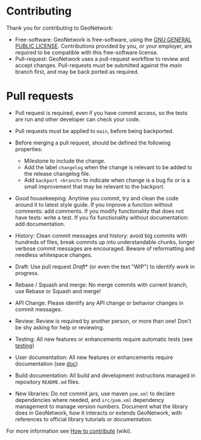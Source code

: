 # Contributing

Thank you for contributing to GeoNetwork:

* Free-software: GeoNetwork is free-software, using the [GNU GENERAL PUBLIC LICENSE](LICENSE.md). Contributions provided by you, or your employer, are required to be compatible with this free-software license.
* Pull-request: GeoNetwork uses a pull-request workflow to review and accept changes. Pull-requests must be submitted against the *main* branch first, and may be back ported as required.

# Pull requests

* Pull request is required, even if you have commit access, so the tests are run and other developer can check your code.

* Pull requests must be applied to `main`, before being backported.

* Before merging a pull request, should be defined the following properties:

  - Milestone to include the change.
  - Add the label `changelog` when  the change is relevant to be added to the release changelog file.
  - Add `backport <branch>` to indicate when change is a bug fix or is a small improvement that may be relevant to the backport.

* Good housekeeping: Anytime you commit, try and clean the code around it to latest style guide. If you improve a function without comments: add comments. If you modify functionality that does not have tests: write a test. If you fix functionality without documentation: add documentation.
  
* History: Clean commit messages and history: avoid big commits with hundreds of files, break commits up into understandable chunks, longer verbose commit messages are encouraged. Beware of reformatting and needless whitespace changes.

* Draft: Use pull request *Draft** (or even the text "WIP") to identify work in progress.
  
* Rebase / Squash and merge: No merge commits with current branch, use Rebase or Squash and merge!
  
* API Change: Please identify any API change or behavior changes in commit messages.

* Review: Review is required by another person, or more than one! Don't be shy asking for help or reviewing.

* Testing: All new features or enhancements require automatic tests (see [testing](software_development/TESTING.md))

* User documentation: All new features or enhancements require documentation (see [doc](https://github.com/geonetwork/doc))

* Build documentation: All build and development instructions managed in repository `README.md` files.

* New libraries: Do not commit jars, use maven `pom.xml` to declare dependencies where needed, and `src/pom.xml` dependency management to manage version numbers. Document what the library does in GeoNetwork, how it interacts or extends GeoNetwork, with references to official library tutorials or documentation.

For more information see [How to contribute](https://github.com/geonetwork/core-geonetwork/wiki/How-to-contribute) (wiki).
